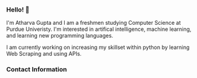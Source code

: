 ### Hello! 👾

I'm Atharva Gupta and I am a freshmen studying Computer Science at Purdue Univeristy. I'm interested in artifical intelligence, machine learning, and learning new programming languages. 

I am currently working on increasing my skillset within python by learning Web Scraping and using APIs. 

### Contact Information
